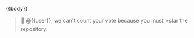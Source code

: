 {{body}}

> :monkey: @{{user}}, we can't count your vote because you must :star:star the repository.
